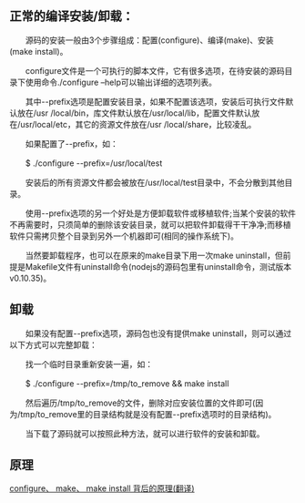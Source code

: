 ## 正常的编译安装/卸载：

　　源码的安装一般由3个步骤组成：配置(configure)、编译(make)、安装(make install)。

　　configure文件是一个可执行的脚本文件，它有很多选项，在待安装的源码目录下使用命令./configure –help可以输出详细的选项列表。

　　其中--prefix选项是配置安装目录，如果不配置该选项，安装后可执行文件默认放在/usr /local/bin，库文件默认放在/usr/local/lib，配置文件默认放在/usr/local/etc，其它的资源文件放在/usr /local/share，比较凌乱。

　　如果配置了--prefix，如：

　　$ ./configure --prefix=/usr/local/test

　　安装后的所有资源文件都会被放在/usr/local/test目录中，不会分散到其他目录。

　　使用--prefix选项的另一个好处是方便卸载软件或移植软件;当某个安装的软件不再需要时，只须简单的删除该安装目录，就可以把软件卸载得干干净净;而移植软件只需拷贝整个目录到另外一个机器即可(相同的操作系统下)。

　　当然要卸载程序，也可以在原来的make目录下用一次make uninstall，但前提是Makefile文件有uninstall命令(nodejs的源码包里有uninstall命令，测试版本v0.10.35)。





## 卸载

　　如果没有配置--prefix选项，源码包也没有提供make uninstall，则可以通过以下方式可以完整卸载：

　　找一个临时目录重新安装一遍，如：

　　$ ./configure --prefix=/tmp/to_remove && make install

　　然后遍历/tmp/to_remove的文件，删除对应安装位置的文件即可(因为/tmp/to_remove里的目录结构就是没有配置--prefix选项时的目录结构)。

　　当下载了源码就可以按照此种方法，就可以进行软件的安装和卸载。



## 原理

[configure、 make、 make install 背后的原理(翻译)](https://juejin.im/post/5d51845551882525d374ea34)

